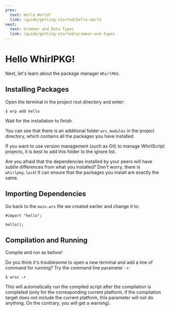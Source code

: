 ```yaml
---
prev:
  text: Hello World!
  link: /guide/getting-started/hello-world
next:
  text: Grammar and Data Types
  link: /guide/getting-started/grammar-and-types
---
```

# Hello WhirlPKG!

Next, let's learn about the package manager `WhirlPKG`.

## Installing Packages

Open the terminal in the project root directory and enter:

```shell
$ wrp add hello
```

Wait for the installation to finish.

You can see that there is an additional folder `wrs_modules` in the project directory, which contains all the packages you have installed.

If you want to use version management (such as Git) to manage WhirlScript projects, it is best to add this folder to the ignore list.

Are you afraid that the dependencies installed by your peers will have subtle differences from what you installed? Don't worry, there is `whirlpkg.lock`! It can ensure that the packages you install are exactly the same.

## Importing Dependencies

Go back to the `main.wrs` file we created earlier and change it to:

```whirlscript
#import "hello";

hello();
```

## Compilation and Running

Compile and run as before!

Do you think it's troublesome to open a new terminal and add a line of command for running? Try the command line parameter `-r`:

```shell
$ wrsc -r
```

This will automatically run the compiled script after the compilation is completed (only for the corresponding current platform, if the compilation target does not include the current platform, this parameter will not do anything. On the contrary, you will get a warning).